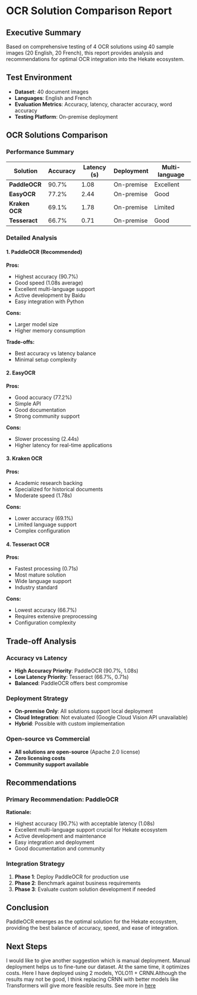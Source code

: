 # OCR Solution Comparison Report

## Executive Summary

Based on comprehensive testing of 4 OCR solutions using 40 sample images (20 English, 20 French), this report provides analysis and recommendations for optimal OCR integration into the Hekate ecosystem.

## Test Environment

- **Dataset**: 40 document images
- **Languages**: English and French
- **Evaluation Metrics**: Accuracy, latency, character accuracy, word accuracy
- **Testing Platform**: On-premise deployment

## OCR Solutions Comparison

### Performance Summary

| Solution       | Accuracy | Latency (s) | Deployment | Multi-language |
| -------------- | -------- | ----------- | ---------- | -------------- |
| **PaddleOCR**  | 90.7%    | 1.08        | On-premise | Excellent      |
| **EasyOCR**    | 77.2%    | 2.44        | On-premise | Good           |
| **Kraken OCR** | 69.1%    | 1.78        | On-premise | Limited        |
| **Tesseract**  | 66.7%    | 0.71        | On-premise | Good           |

### Detailed Analysis

#### 1. PaddleOCR (Recommended)

**Pros:**

- Highest accuracy (90.7%)
- Good speed (1.08s average)
- Excellent multi-language support
- Active development by Baidu
- Easy integration with Python

**Cons:**

- Larger model size
- Higher memory consumption

**Trade-offs:**

- Best accuracy vs latency balance
- Minimal setup complexity

#### 2. EasyOCR

**Pros:**

- Good accuracy (77.2%)
- Simple API
- Good documentation
- Strong community support

**Cons:**

- Slower processing (2.44s)
- Higher latency for real-time applications

#### 3. Kraken OCR

**Pros:**

- Academic research backing
- Specialized for historical documents
- Moderate speed (1.78s)

**Cons:**

- Lower accuracy (69.1%)
- Limited language support
- Complex configuration

#### 4. Tesseract OCR

**Pros:**

- Fastest processing (0.71s)
- Most mature solution
- Wide language support
- Industry standard

**Cons:**

- Lowest accuracy (66.7%)
- Requires extensive preprocessing
- Configuration complexity

## Trade-off Analysis

### Accuracy vs Latency

- **High Accuracy Priority**: PaddleOCR (90.7%, 1.08s)
- **Low Latency Priority**: Tesseract (66.7%, 0.71s)
- **Balanced**: PaddleOCR offers best compromise

### Deployment Strategy

- **On-premise Only**: All solutions support local deployment
- **Cloud Integration**: Not evaluated (Google Cloud Vision API unavailable)
- **Hybrid**: Possible with custom implementation

### Open-source vs Commercial

- **All solutions are open-source** (Apache 2.0 license)
- **Zero licensing costs**
- **Community support available**

## Recommendations

### Primary Recommendation: PaddleOCR

**Rationale:**

- Highest accuracy (90.7%) with acceptable latency (1.08s)
- Excellent multi-language support crucial for Hekate ecosystem
- Active development and maintenance
- Easy integration and deployment
- Good documentation and community

### Integration Strategy

1. **Phase 1**: Deploy PaddleOCR for production use
2. **Phase 2**: Benchmark against business requirements
3. **Phase 3**: Evaluate custom solution development if needed

## Conclusion

PaddleOCR emerges as the optimal solution for the Hekate ecosystem, providing the best balance of accuracy, speed, and ease of integration.

## Next Steps

I would like to give another suggestion which is manual deployment. Manual deployment helps us to fine-tune our dataset. At the same time, it optimizes costs. Here I have deployed using 2 models, YOLO11 + CRNN. ​​Although the results may not be good, I think replacing CRNN with better models like Transformers will give more feasible results. See more in [here](https://github.com/dinhgia2106/OCR)
